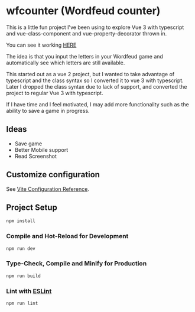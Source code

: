 # wfcounter (Wordfeud counter)

This is a little fun project I've been using to explore Vue 3 with typescript and vue-class-component and vue-property-decorator thrown in. 

You can see it working [HERE](https://marksman-do.nl/wfcounter/)

The idea is that you input the letters in your Wordfeud game and automatically see which letters are still available.

This started out as a vue 2 project, but I wanted to take advantage of typescript and the class syntax so I converted it to vue 3 with typescript.
Later I dropped the class syntax due to lack of support, and converted the project to regular Vue 3 with typescript.

If I have time and I feel motivated, I may add more functionality such as the ability to save a game in progress.

## Ideas

- Save game
- Better Mobile support
- Read Screenshot

## Customize configuration

See [Vite Configuration Reference](https://vitejs.dev/config/).

## Project Setup

```sh
npm install
```

### Compile and Hot-Reload for Development

```sh
npm run dev
```

### Type-Check, Compile and Minify for Production

```sh
npm run build
```

### Lint with [ESLint](https://eslint.org/)

```sh
npm run lint
```
